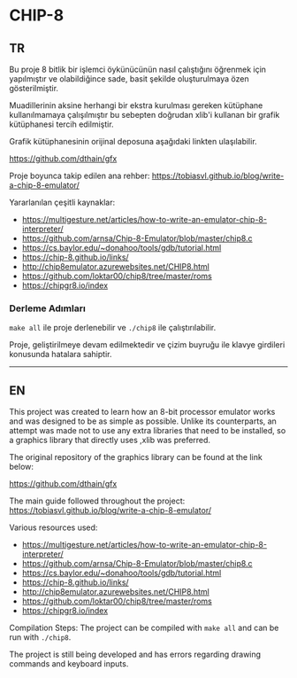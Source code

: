 # CHIP-8

## TR

Bu proje 8 bitlik bir işlemci öykünücünün nasıl çalıştığını öğrenmek için yapılmıştır ve olabildiğince sade, basit şekilde oluşturulmaya özen gösterilmiştir.

Muadillerinin aksine herhangi bir ekstra kurulması gereken kütüphane kullanılmamaya çalışılmıştır bu sebepten doğrudan xlib'i kullanan bir grafik kütüphanesi tercih edilmiştir. 

Grafik kütüphanesinin orijinal deposuna aşağıdaki linkten ulaşılabilir.

https://github.com/dthain/gfx


Proje boyunca takip edilen ana rehber: https://tobiasvl.github.io/blog/write-a-chip-8-emulator/

Yararlanılan çeşitli kaynaklar:

* https://multigesture.net/articles/how-to-write-an-emulator-chip-8-interpreter/
* https://github.com/arnsa/Chip-8-Emulator/blob/master/chip8.c
* https://cs.baylor.edu/~donahoo/tools/gdb/tutorial.html
* https://chip-8.github.io/links/
* http://chip8emulator.azurewebsites.net/CHIP8.html
* https://github.com/loktar00/chip8/tree/master/roms
* https://chipgr8.io/index

### Derleme Adımları

`make all` ile proje derlenebilir ve `./chip8` ile çalıştırılabilir.

Proje, geliştirilmeye devam edilmektedir ve çizim buyruğu ile klavye girdileri konusunda hatalara sahiptir.

***

## EN

This project was created to learn how an 8-bit processor emulator works and was designed to be as simple as possible. Unlike its counterparts, an attempt was made not to use any extra libraries that need to be installed, so a graphics library that directly uses ,xlib was preferred.

The original repository of the graphics library can be found at the link below:

https://github.com/dthain/gfx

The main guide followed throughout the project: https://tobiasvl.github.io/blog/write-a-chip-8-emulator/

Various resources used:

* https://multigesture.net/articles/how-to-write-an-emulator-chip-8-interpreter/
* https://github.com/arnsa/Chip-8-Emulator/blob/master/chip8.c
* https://cs.baylor.edu/~donahoo/tools/gdb/tutorial.html
* https://chip-8.github.io/links/
* http://chip8emulator.azurewebsites.net/CHIP8.html
* https://github.com/loktar00/chip8/tree/master/roms
* https://chipgr8.io/index

Compilation Steps:
The project can be compiled with `make all` and can be run with `./chip8`.

The project is still being developed and has errors regarding drawing commands and keyboard inputs.
